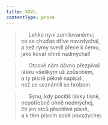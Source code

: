 ```yaml
---
title: XXV\.
contentType: prose
---
```


>      Lehko nyní zamilovanému;  
> co se chuďas dříve navzdychal,  
> a než rýmy svedl přece k čemu,  
> jako kovář ohně nadmýchal!

>      Otcové nám dávno přezpívali  
> lásku všelikým už způsobem,  
> a ty písně pěkně napísali,  
> než se seznámili se hrobem.

>      Synu, kdy pocítíš lásky tísně,  
> nepotřebně ohně nedmýchej,  
> čti jen otců přecitlivé písně,  
> a k těm písním sobě povzdychej.
